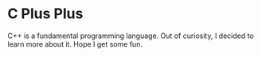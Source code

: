 # C Plus Plus
C++ is a fundamental programming language. Out of curiosity, I decided to learn more about it. Hope I get some fun.